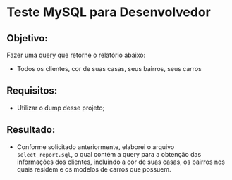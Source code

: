 # Teste MySQL para Desenvolvedor

## Objetivo:
Fazer uma query que retorne o relatório abaixo:
- Todos os clientes, cor de suas casas, seus bairros, seus carros

## Requisitos:
- Utilizar o dump desse projeto;

## Resultado:
- Conforme solicitado anteriormente, elaborei o arquivo `select_report.sql`, o qual contém a query para a obtenção das informações dos clientes, incluindo a cor de suas casas, os bairros nos quais residem e os modelos de carros que possuem.
